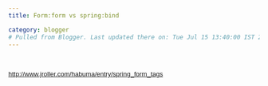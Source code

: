 ```yaml
---
title: Form:form vs spring:bind

category: blogger
# Pulled from Blogger. Last updated there on: Tue Jul 15 13:40:00 IST 2008
---
```

<BR>  <P><A HREF="http://www.jroller.com/habuma/entry/spring_form_tags"><U><FONT COLOR="#0000FF" SIZE=2 FACE="Arial">http://www.jroller.com/habuma/entry/spring_form_tags</FONT></U></A> </P>  
